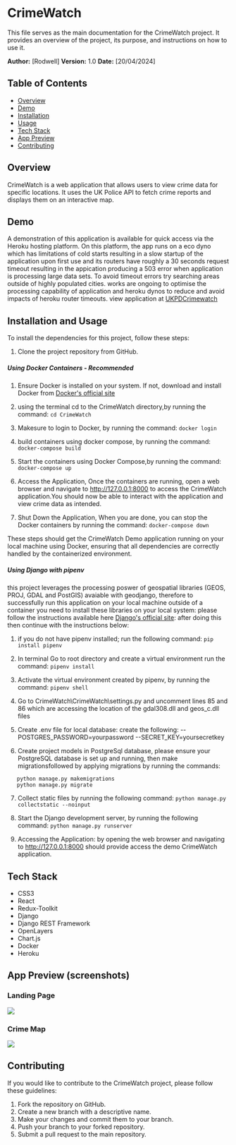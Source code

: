 # CrimeWatch
This file serves as the main documentation for the CrimeWatch project. It provides an overview of the project, its purpose, and instructions on how to use it.

**Author:** [Rodwell]
**Version:** 1.0
**Date:** [20/04/2024]

## Table of Contents
- [Overview](#overview)
- [Demo](#Demo)
- [Installation](#installation)
- [Usage](#usage)
- [Tech Stack](#tech-stack)
- [App Preview](#app-preview)
- [Contributing](#contributing)

## Overview
CrimeWatch is a web application that allows users to view crime data for specific locations. It uses the UK Police API to fetch crime reports and displays them on an interactive map.
## Demo
A demonstration of this application is available for quick access via the Heroku hosting platform. On this platform, the app runs on a eco dyno which has limitations of cold starts resulting in a slow startup of the application upon first use and its routers have roughly a 30 seconds request timeout resulting in the appication producing a 503 error when application is processing large data sets. To avoid timeout errors try searching areas outside of highly populated cities.
    works are ongoing to optimise the processing capability of application and heroku dynos to reduce  and avoid impacts of heroku router timeouts.
    view application at [UKPDCrimewatch](https://ukpdcrimewatch-706f25134503.herokuapp.com/)

## Installation and Usage
To install the dependencies for this project, follow these steps:
1. Clone the project repository from GitHub.
##### Using Docker Containers - Recommended
1. Ensure Docker is installed on your system. If not, download and install Docker from [Docker's official site](https://www.docker.com/products/docker-desktop)

2. using the terminal cd to the CrimeWatch directory,by running the command:
```cd CrimeWatch```
4. Makesure to login to Docker, by running the command:
```docker login```

5. build containers using docker compose, by running the command:
```docker-compose build```

6. Start the containers using Docker Compose,by running the command:
``` docker-compose up```

7. Access the Application, Once the containers are running, open a web browser and navigate to http://127.0.0.1:8000 to access the CrimeWatch application.You should now be able to interact with the application and view crime data as intended.

8. Shut Down the Application, When you are done, you can stop the Docker containers by running the command:
```docker-compose down```

These steps should get the CrimeWatch Demo application running on your local machine using Docker, ensuring that all dependencies are correctly handled by the containerized environment.

##### Using Django with pipenv
this project leverages the processing poswer of  geospatial libraries (GEOS, PROJ, GDAL and PostGIS) avaiable with geodjango, therefore to successfully run this application on your local machine outside of a container you need to install these libraries on your local system: please follow the instructions available here [Django's official site](https://docs.djangoproject.com/en/5.0/ref/contrib/gis/install/geolibs/): after doing this then continue with the instructions below:
1. if you do not have pipenv installed; run the following command:
```pip install pipenv```
2. In terminal Go to root directory and create a virtual environment run the command:
```pipenv install```
3. Activate the virtual environment created by pipenv, by running the command:
```pipenv shell```
4. Go to CrimeWatch\CrimeWatch\settings.py and uncomment lines 85 and 86 which are accessing the location of the  gdal308.dll and geos_c.dll files
5. Create .env file for local database: create the following:
  --POSTGRES_PASSWORD=yourpassword
  --SECRET_KEY=yoursecretkey

6. Create project models in PostgreSql database, please ensure your PostgreSQL database is set up and running, then make migrationsfollowed by applying migrations by running the commands:
```
   python manage.py makemigrations
   python manage.py migrate
   ```

7. Collect static files by running the following command:
``` python manage.py collectstatic --noinput  ```

8. Start the Django development server, by running the following command:
```python manage.py runserver ```
9. Accessing the Application: by opening the  web browser and navigating to http://127.0.0.1:8000 should provide  access the demo CrimeWatch application.

## Tech Stack
- CSS3
- React
- Redux-Toolkit
- Django
- Django REST Framework
- OpenLayers
- Chart.js
- Docker
- Heroku

## App Preview (screenshots)
### Landing Page
![](./CrimeWatch/Frontend/src/assets/landing_page.png)

### Crime Map
![](./CrimeWatch/Frontend/src/assets/crimedetails.png)


## Contributing
If you would like to contribute to the CrimeWatch project, please follow these guidelines:

1. Fork the repository on GitHub.
2. Create a new branch with a descriptive name.
3. Make your changes and commit them to your branch.
4. Push your branch to your forked repository.
5. Submit a pull request to the main repository.
